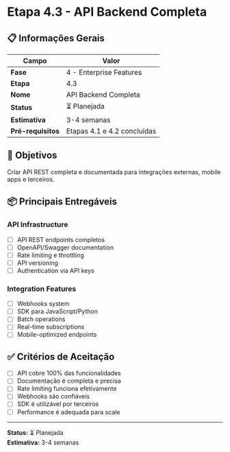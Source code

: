# Etapa 4.3 - API Backend Completa

## 📋 Informações Gerais

| Campo              | Valor                       |
| ------------------ | --------------------------- |
| **Fase**           | 4 - Enterprise Features     |
| **Etapa**          | 4.3                         |
| **Nome**           | API Backend Completa        |
| **Status**         | ⏳ Planejada                |
| **Estimativa**     | 3-4 semanas                 |
| **Pré-requisitos** | Etapas 4.1 e 4.2 concluídas |

## 🎯 Objetivos

Criar API REST completa e documentada para integrações externas, mobile apps e terceiros.

## 📦 Principais Entregáveis

### API Infrastructure

- [ ] API REST endpoints completos
- [ ] OpenAPI/Swagger documentation
- [ ] Rate limiting e throttling
- [ ] API versioning
- [ ] Authentication via API keys

### Integration Features

- [ ] Webhooks system
- [ ] SDK para JavaScript/Python
- [ ] Batch operations
- [ ] Real-time subscriptions
- [ ] Mobile-optimized endpoints

## ✅ Critérios de Aceitação

- [ ] API cobre 100% das funcionalidades
- [ ] Documentação é completa e precisa
- [ ] Rate limiting funciona efetivamente
- [ ] Webhooks são confiáveis
- [ ] SDK é utilizável por terceiros
- [ ] Performance é adequada para scale

---

**Status:** ⏳ Planejada  
**Estimativa:** 3-4 semanas
